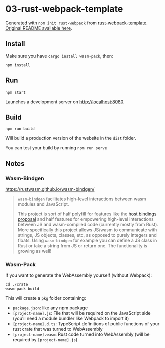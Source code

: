 # 03-rust-webpack-template

Generated with `npm init rust-webpack` from [rust-webpack-template](https://github.com/rustwasm/rust-webpack-template). [Original README available here](README.rwt.md).

## Install

Make sure you have `cargo install wasm-pack`, then:

```shell
npm install
```

## Run

```shell
npm start
```

Launches a development server on [http://localhost:8080](http://localhost:8080).

## Build

```shell
npm run build
```

Will build a production version of the website in the `dist` folder.

You can test your build by running `npm run serve`

## Notes

### Wasm-Bindgen

https://rustwasm.github.io/wasm-bindgen/

> `wasm-bindgen` facilitates high-level interactions between wasm modules and JavaScript.
>
> This project is sort of half polyfill for features like the [host bindings proposal](https://github.com/WebAssembly/host-bindings) and half features for empowering high-level interactions between JS and wasm-compiled code (currently mostly from Rust). More specifically this project allows JS/wasm to communicate with strings, JS objects, classes, etc, as opposed to purely integers and floats. Using `wasm-bindgen` for example you can define a JS class in Rust or take a string from JS or return one. The functionality is growing as well!

### Wasm-Pack

If you want to generate the WebAssembly yourself (without Webpack):

```shell
cd ./crate
wasm-pack build
```

This will create a `pkg` folder containing:

- `package.json`: like any npm package
- `[project-name].js`: File that will be required on the JavaScript side (you'll need a module bundler like Webpack to import it)
- `[project-name].d.ts`: TypeScript definitions of public functions of your rust crate that was turned to WebAssembly
- `[project-name].wasm`: Rust code turned into WebAssembly (will be required by `[project-name].js`)
